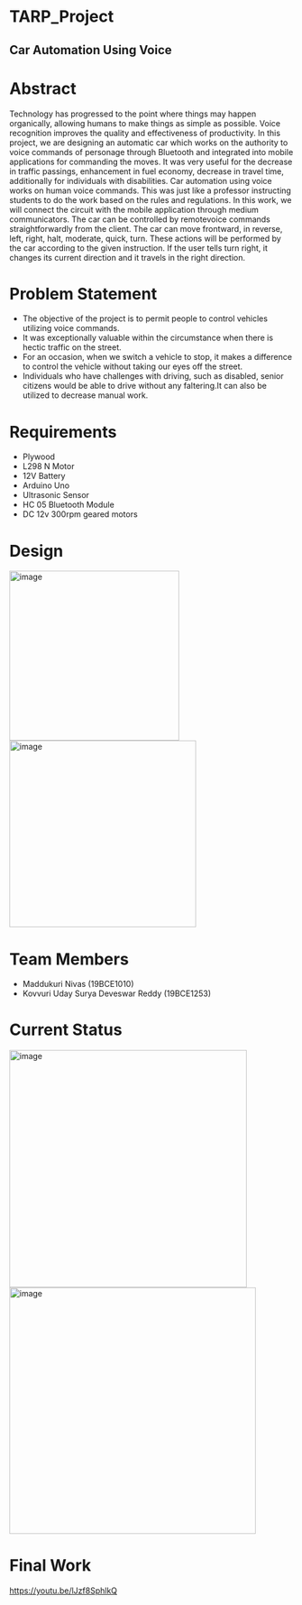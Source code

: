 # TARP_Project
## Car Automation Using Voice
# Abstract
Technology has progressed to the point where things may happen organically, allowing humans to make things as simple as possible. Voice recognition improves the quality and effectiveness of productivity. In this project, we are designing an automatic car which works on the authority to voice commands of personage through Bluetooth and integrated into mobile applications for commanding the moves. It was very useful for the decrease in traffic passings, enhancement in fuel economy, decrease in travel time, additionally for individuals with disabilities. Car automation using voice works on human voice commands. This was just like a professor instructing students to do the work based on the rules and regulations. In this work, we will connect the circuit with the mobile application through medium communicators. The car can be controlled by remotevoice commands straightforwardly from the client. The car can move frontward, in reverse, left, right, halt, moderate, quick, turn. These actions will be performed by the car according to the given instruction. If the user tells turn right, it changes its current direction and it travels in the right direction.

# Problem Statement
* The objective of the project is to permit people to control vehicles utilizing voice commands. 
* It was exceptionally valuable within the circumstance when there is hectic traffic on the street. 
* For an occasion, when we switch a vehicle to stop, it makes a difference to control the vehicle without taking our eyes off the street.
* Individuals who have challenges with driving, such as disabled, senior citizens would be able to drive without any faltering.It can also be utilized to decrease manual work.

# Requirements
* Plywood
* L298 N Motor
* 12V Battery
* Arduino Uno
* Ultrasonic Sensor
* HC 05 Bluetooth Module
* DC 12v 300rpm geared motors
# Design
<img width="301" alt="image" src="https://user-images.githubusercontent.com/60887877/163661939-b4aa4d49-908b-4775-a1e3-9205e1dae7de.png">
<img width="331" alt="image" src="https://user-images.githubusercontent.com/60887877/163661959-3404e7be-8fcc-4404-ac09-ec1a9ffbb9a9.png">

# Team Members
* Maddukuri Nivas (19BCE1010)
* Kovvuri Uday Surya Deveswar Reddy (19BCE1253)
# Current Status
<img width="421" alt="image" src="https://user-images.githubusercontent.com/60887877/158582864-fee67018-135f-4e84-8792-9fc50cdb0d60.png">
<img width="437" alt="image" src="https://user-images.githubusercontent.com/60887877/158583001-4ef85dbc-f0f9-4507-8c2b-3c7e3775d435.png">

# Final Work
https://youtu.be/lJzf8SphlkQ
